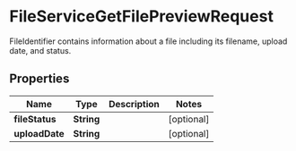 

# FileServiceGetFilePreviewRequest

FileIdentifier contains information about a file including its filename, upload date, and status.

## Properties

| Name | Type | Description | Notes |
|------------ | ------------- | ------------- | -------------|
|**fileStatus** | **String** |  |  [optional] |
|**uploadDate** | **String** |  |  [optional] |



